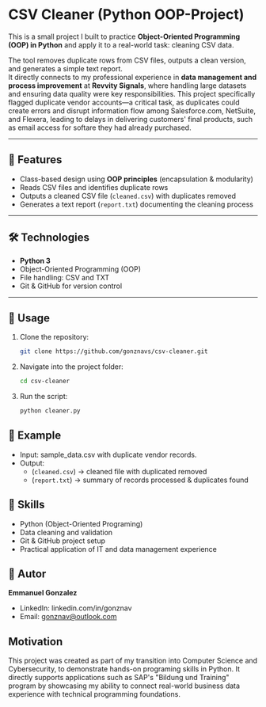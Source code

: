 # CSV Cleaner (Python OOP-Project)

This is a small project I built to practice **Object-Oriented Programming (OOP) in Python** and apply it to a real-world task: cleaning CSV data.  

The tool removes duplicate rows from CSV files, outputs a clean version, and generates a simple text report.  
It directly connects to my professional experience in **data management and process improvement** at **Revvity Signals**, where handling large datasets and ensuring data quality were key responsibilities. This project specifically flagged duplicate vendor accounts—a critical task, as duplicates could create errors and disrupt information flow among Salesforce.com, NetSuite, and Flexera, leading to delays in delivering customers' final products, such as email access for softare they had already purchased. 

---

## 🚀 Features
- Class-based design using **OOP principles** (encapsulation & modularity)
- Reads CSV files and identifies duplicate rows
- Outputs a cleaned CSV file (`cleaned.csv`) with duplicates removed
- Generates a text report (`report.txt`) documenting the cleaning process

---

## 🛠️ Technologies
- **Python 3**
- Object-Oriented Programming (OOP)
- File handling: CSV and TXT
- Git & GitHub for version control

---

## 📖 Usage
1. Clone the repository:
   ```bash
   git clone https://github.com/gonznavs/csv-cleaner.git

2. Navigate into the project folder:
   ```bash
   cd csv-cleaner
   
3. Run the script:
   ```bash
   python cleaner.py

## 📂 Example
- Input: sample_data.csv with duplicate vendor records.
- Output:
     - (`cleaned.csv`) → cleaned file with duplicated removed
     - (`report.txt`)  → summary of records processed & duplicates found


## 🎯 Skills
- Python (Object-Oriented Programing)
- Data cleaning and validation
- Git & GitHub project setup
- Practical application of IT and data management experience

## 👤 Autor
**Emmanuel Gonzalez**
  - LinkedIn: linkedin.com/in/gonznav
  -   Email: gonznav@outlook.com

## Motivation
This project was created as part of my transition into Computer Science and Cybersecurity, to demonstrate hands-on programing skills in Python. It directly supports applications such as SAP's "Bildung und Training" program by showcasing my ability to connect real-world business data experience with technical programming foundations.
